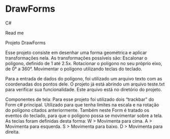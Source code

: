 # DrawForms
C#

Read me 

Projeto DrawForms

Esse projeto consiste em desenhar uma forma geométrica e aplicar transformações nela.
As transformações possíveis são: 
Escalonar o polígono, definido de 1 até 2.5x.
Rotacionar o polígono no seu próprio eixo, de 0° a 360°.
Movimentar o polígono utilizando teclas do teclado.

Para a entrada de dados do polígono, foi utilizado um arquivo texto com as coordenadas dos pontos dele. O projeto já está abrindo um arquivo teste.txt para verificar sua funcionalidade. Este arquivo está no diretório do projeto.

Componentes de tela:
Para esse projeto foi utilizado dois “trackbar" do Form c# principal.
Utilizado para que tenha limites na escala e na rotação do polígono citados anteriormente.
Também neste Form é tratado os eventos do teclado, para que o polígono possa se movimentar sobre a tela. As teclas foram definidas desta forma:
W > Movimenta para cima.
A > Movimenta para esquerda.
S > Movimenta para baixo.
D > Movimenta para direita.

